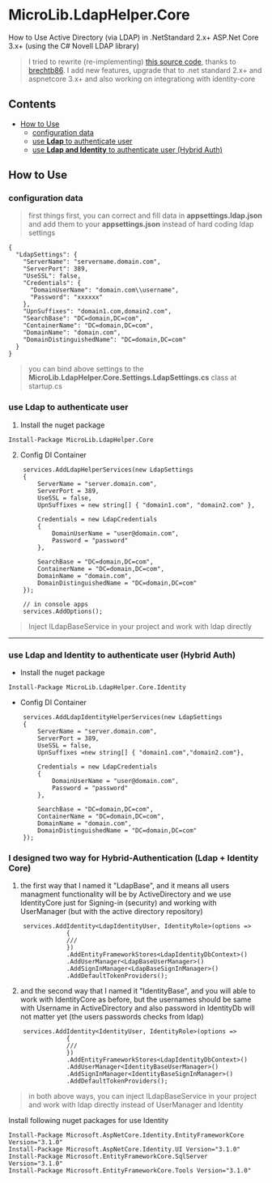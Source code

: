# MicroLib.LdapHelper.Core
How to Use Active Directory (via LDAP) in .NetStandard 2.x+ ASP.Net Core 3.x+ (using the C# Novell LDAP library)

> I tried to rewrite (re-implementing) [this source code](https://github.com/brechtb86/dotnet/tree/master/brechtbaekelandt.ldap), thanks to [brechtb86](https://github.com/brechtb86). 
> I add new features, upgrade that to .net standard 2.x+ and aspnetcore 3.x+ and also working on integrationg with identity-core

## Contents
- [How to Use](#How-to-Use)
  - [configuration data](#configuration-data)
  - [use **Ldap** to authenticate user](#use-**Ldap**-to-authenticate-user)
  - [use **Ldap and Identity** to authenticate user (Hybrid Auth)](#use-**Ldap-and-Identity**-to-authenticate-user-(Hybrid-Auth))

## How to Use

### configuration data
> first things first, you can correct and fill data in **appsettings.ldap.json** and add them to your **appsettings.json** instead of hard coding ldap settings
```
{
  "LdapSettings": {
    "ServerName": "servername.domain.com",
    "ServerPort": 389,
    "UseSSL": false,
    "Credentials": {
      "DomainUserName": "domain.com\\username",
      "Password": "xxxxxx"
    },
    "UpnSuffixes": "domain1.com,domain2.com",
    "SearchBase": "DC=domain,DC=com",
    "ContainerName": "DC=domain,DC=com",
    "DomainName": "domain.com",
    "DomainDistinguishedName": "DC=domain,DC=com"
  }
}
```
> you can bind above settings to the **MicroLib.LdapHelper.Core.Settings.LdapSettings.cs** class at startup.cs


### use **Ldap** to authenticate user

1. Install the nuget package
```
Install-Package MicroLib.LdapHelper.Core
```
2. Config DI Container
```
    services.AddLdapHelperServices(new LdapSettings
    {
        ServerName = "server.domain.com",
        ServerPort = 389,
        UseSSL = false,
        UpnSuffixes = new string[] { "domain1.com", "domain2.com" },
        
        Credentials = new LdapCredentials
        {
            DomainUserName = "user@domain.com",
            Password = "password"
        },
        
        SearchBase = "DC=domain,DC=com",
        ContainerName = "DC=domain,DC=com",
        DomainName = "domain.com",
        DomainDistinguishedName = "DC=domain,DC=com"
    });
    
    // in console apps
    services.AddOptions();
```
> Inject ILdapBaseService<LdapUser> in your project and work with ldap directly

---

### use **Ldap and Identity** to authenticate user (Hybrid Auth)

 - Install the nuget package
```
Install-Package MicroLib.LdapHelper.Core.Identity
```

 - Config DI Container
```
    services.AddLdapIdentityHelperServices(new LdapSettings
    {
        ServerName = "server.domain.com",
        ServerPort = 389,
        UseSSL = false,
        UpnSuffixes =new string[] { "domain1.com","domain2.com"},

        Credentials = new LdapCredentials
        {
            DomainUserName = "user@domain.com",
            Password = "password"
        },

        SearchBase = "DC=domain,DC=com",
        ContainerName = "DC=domain,DC=com",
        DomainName = "domain.com",
        DomainDistinguishedName = "DC=domain,DC=com"
    });
```

### I designed two way for Hybrid-Authentication (Ldap + Identity Core)

1. the first way that I named it "LdapBase", and it means all users managment functionality will be by ActiveDirectory and we use IdentityCore just for Signing-in (security) and working with UserManager (but with the active directory repository)
``` 
    services.AddIdentity<LdapIdentityUser, IdentityRole>(options =>
                {
                ///
                })
                .AddEntityFrameworkStores<LdapIdentityDbContext>()
                .AddUserManager<LdapBaseUserManager>() 
                .AddSignInManager<LdapBaseSignInManager>() 
                .AddDefaultTokenProviders();
```
2. and the second way that I named it "IdentityBase", and you will able to work with IdentityCore as before, but the usernames should be same with Username in ActiveDirectory and also password in IdentityDb will not matter yet (the users passwords checks from ldap)
``` 
    services.AddIdentity<IdentityUser, IdentityRole>(options =>
                {
                ///
                })
                .AddEntityFrameworkStores<LdapIdentityDbContext>()
                .AddUserManager<IdentityBaseUserManager>() 
                .AddSignInManager<IdentityBaseSignInManager>() 
                .AddDefaultTokenProviders();
```
> in both above ways, you can inject ILdapBaseService<LdapIdentityUser> in your project and work with ldap directly instead of UserManager and Identity

Install following nuget packages for use Identity
```
Install-Package Microsoft.AspNetCore.Identity.EntityFrameworkCore Version="3.1.0"
Install-Package Microsoft.AspNetCore.Identity.UI Version="3.1.0"
Install-Package Microsoft.EntityFrameworkCore.SqlServer Version="3.1.0"
Install-Package Microsoft.EntityFrameworkCore.Tools Version="3.1.0"
```


